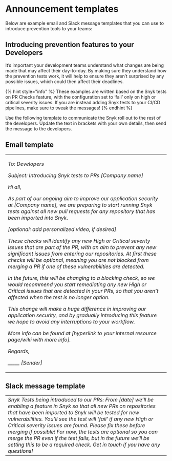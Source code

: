 # Announcement templates

Below are example email and Slack message templates that you can use to introduce prevention tools to your teams:

## Introducing prevention features to your Developers

It’s important your development teams understand what changes are being made that may affect their day-to-day. By making sure they understand how the prevention tests work, it will help to ensure they aren’t surprised by any possible issues, which could then affect their deadlines.

{% hint style="info" %}
These examples are written based on the Snyk tests on PR Checks feature, with the configuration set to ‘fail’ only on high or critical severity issues. If you are instead adding Snyk tests to your CI/CD pipelines, make sure to tweak the messages!
{% endhint %}

Use the following template to communicate the Snyk roll out to the rest of the developers. Update the text in brackets with your own details, then send the message to the developers.

## Email template

|                                                                                                                                                                                                                                                                                                                                                                                                                                                                                                                                                                                                                                                                                                                                                                                                                                                                                                                                                                                                                                                                                                                                                                                                                                                                                                                                                                            |
| -------------------------------------------------------------------------------------------------------------------------------------------------------------------------------------------------------------------------------------------------------------------------------------------------------------------------------------------------------------------------------------------------------------------------------------------------------------------------------------------------------------------------------------------------------------------------------------------------------------------------------------------------------------------------------------------------------------------------------------------------------------------------------------------------------------------------------------------------------------------------------------------------------------------------------------------------------------------------------------------------------------------------------------------------------------------------------------------------------------------------------------------------------------------------------------------------------------------------------------------------------------------------------------------------------------------------------------------------------------------------- |
| <p><em>To: Developers</em></p><p><em>Subject: Introducing Snyk tests to PRs [Company name]</em></p><p><em>Hi all,</em></p><p><em>As part of our ongoing aim to improve our application security at [Company name], we are preparing to start running Snyk tests against all new pull requests for any repository that has been imported into Snyk.</em></p><p><em>[optional: add personalized video, if desired]</em></p><p><em>These checks will identify any new High or Critical severity issues that are part of the PR, with an aim to prevent any new significant issues from entering our repositories. At first these checks will be optional, meaning you are not blocked from merging a PR if one of these vulnerabilities are detected.</em></p><p><em>In the future, this will be changing to a blocking check, so we would recommend you start remediating any new High or Critical issues that are detected in your PRs, so that you aren’t affected when the test is no longer option.</em></p><p><em>This change will make a huge difference in improving our application security, and by gradually introducing this feature we hope to avoid any interruptions to your workflow.</em></p><p><em>More info can be found at [hyperlink to your internal resource page/wiki with more info].</em></p><p><em>Regards,</em></p><p><em>_____ [Sender]</em></p> |

## Slack message template

|                                                                                                                                                                                                                                                                                                                                                                                                                                                                                                                                     |
| ----------------------------------------------------------------------------------------------------------------------------------------------------------------------------------------------------------------------------------------------------------------------------------------------------------------------------------------------------------------------------------------------------------------------------------------------------------------------------------------------------------------------------------- |
| _Snyk Tests being introduced to our PRs: From \[date] we’ll be enabling a feature in Snyk so that all new PRs on repositories that have been imported to Snyk will be tested for new vulnerabilities. You’ll see the test will ‘fail’ if any new High or Critical severity issues are found. Please fix these before merging if possible! For now, the tests are optional so you can merge the PR even if the test fails, but in the future we’ll be setting this to be a required check. Get in touch if you have any questions!_  |

###
